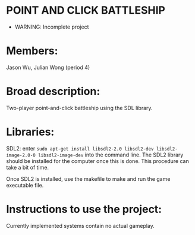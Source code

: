 # POINT AND CLICK BATTLESHIP

* WARNING: Incomplete project

# Members:
Jason Wu, Julian Wong (period 4)

# Broad description:
Two-player point-and-click battleship using the SDL library.

# Libraries:
SDL2:
enter `sudo apt-get install libsdl2-2.0 libsdl2-dev libsdl2-image-2.0-0 libsdl2-image-dev`
into the command line.
The SDL2 library should be installed for the computer once this is done.
This procedure can take a bit of time.

Once SDL2 is installed, use the makefile to make and run the game executable file.

# Instructions to use the project:

Currently implemented systems contain no actual gameplay.
